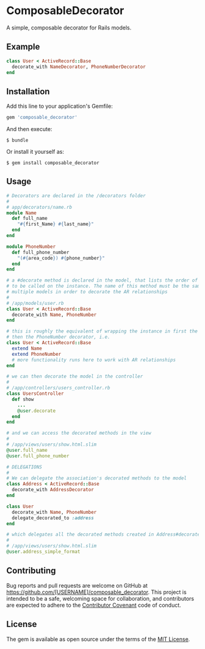 # ComposableDecorator

A simple, composable decorator for Rails models.

## Example
```ruby
class User < ActiveRecord::Base
  decorate_with NameDecorator, PhoneNumberDecorator
end
```

## Installation

Add this line to your application's Gemfile:

```ruby
gem 'composable_decorator'
```

And then execute:

    $ bundle

Or install it yourself as:

    $ gem install composable_decorator

## Usage

```ruby
# Decorators are declared in the /decorators folder
#
# app/decorators/name.rb
module Name
  def full_name
    "#{first_Name} #{last_name}"
  end
end

module PhoneNumber
  def full_phone_number
    "(#{area_code}) #{phone_number}"
  end
end

# a #decorate method is declared in the model, that lists the order of decorators
# to be called on the instance. The name of this method must be the same across
# multiple models in order to decorate the AR relationships
#
# /app/models/user.rb
class User < ActiveRecord::Base
  decorate_with Name, PhoneNumber
end

# this is roughly the equivalent of wrapping the instance in first the Name decorator,
# then the PhoneNumber decorator, i.e.
class User < ActiveRecord::Base
  extend Name
  extend PhoneNumber
  # more functionality runs here to work with AR relationships
end

# we can then decorate the model in the controller
#
# /app/controllers/users_controller.rb
class UsersController
  def show
    ...
    @user.decorate
  end
end

# and we can access the decorated methods in the view
#
# /app/views/users/show.html.slim
@user.full_name
@user.full_phone_number

# DELEGATIONS
#
# We can delegate the association's decorated methods to the model
class Address < ActiveRecord::Base
  decorate_with AddressDecorator
end

class User
  decorate_with Name, PhoneNumber
  delegate_decorated_to :address
end

# which delegates all the decorated methods created in Address#decorate to User
#
# /app/views/users/show.html.slim
@user.address_simple_format
```

## Contributing

Bug reports and pull requests are welcome on GitHub at https://github.com/[USERNAME]/composable_decorator. This project is intended to be a safe, welcoming space for collaboration, and contributors are expected to adhere to the [Contributor Covenant](contributor-covenant.org) code of conduct.


## License

The gem is available as open source under the terms of the [MIT License](http://opensource.org/licenses/MIT).

